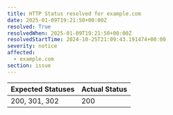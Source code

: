 ```yaml
---
title: HTTP Status resolved for example.com
date: 2025-01-09T19:21:50+00:00Z
resolved: True
resolvedWhen: 2025-01-09T19:21:50+00:00Z
resolvedStartTime: 2024-10-25T21:09:43.191474+00:00
severity: notice
affected:
  - example.com
section: issue
---
```


| Expected Statuses | Actual Status  |
|-------------------|----------------|
| 200, 301, 302 | 200 |
